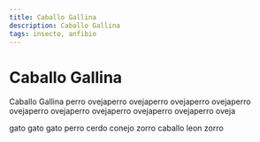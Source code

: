 ```yaml
---
title: Caballo Gallina
description: Caballo Gallina
tags: insecto, anfibio
---
```


# Caballo Gallina

Caballo Gallina perro ovejaperro ovejaperro ovejaperro ovejaperro ovejaperro ovejaperro ovejaperro ovejaperro ovejaperro oveja

gato gato gato perro cerdo conejo zorro caballo leon zorro